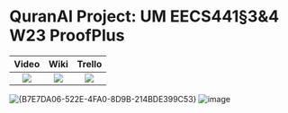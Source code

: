 # QuranAI Project: UM EECS441§3&4 W23 ProofPlus

| Video  |  Wiki |  Trello  |
|:-----:|:-----:|:--------:|
|[<img src="https://eecs441.eecs.umich.edu/img/admin/video.png">][video_page]|[<img src="https://eecs441.eecs.umich.edu/img/admin/wiki.png">][wiki_page]|[<img src="https://eecs441.eecs.umich.edu/img/admin/trello.png">][agile_page]|


![{B7E7DA06-522E-4FA0-8D9B-214BDE399C53}](https://user-images.githubusercontent.com/73867753/232946477-da838095-0342-4a86-b99f-4de5e9fa976c.png)
![image](https://user-images.githubusercontent.com/73867753/232946512-1f37c382-c0fa-4d6b-9a63-d13ada398b6d.png)

[video_page]: https://youtu.be/IesVZCvrme8
[wiki_page]: https://github.com/omarkhan1/ProofPlus/wiki
[agile_page]: https://trello.com/b/JFXMJRPp/proofplus
